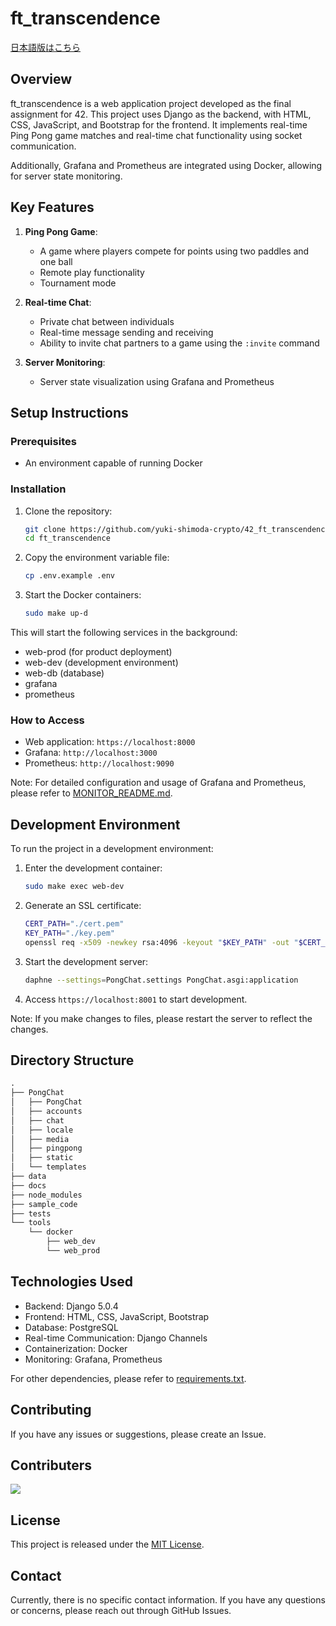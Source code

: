 # ft_transcendence

[日本語版はこちら](./docs/README_ja.md)

## Overview

ft_transcendence is a web application project developed as the final assignment for 42. This project uses Django as the backend, with HTML, CSS, JavaScript, and Bootstrap for the frontend. It implements real-time Ping Pong game matches and real-time chat functionality using socket communication.

Additionally, Grafana and Prometheus are integrated using Docker, allowing for server state monitoring.

## Key Features

1. **Ping Pong Game**:

   - A game where players compete for points using two paddles and one ball
   - Remote play functionality
   - Tournament mode

2. **Real-time Chat**:

   - Private chat between individuals
   - Real-time message sending and receiving
   - Ability to invite chat partners to a game using the `:invite` command

3. **Server Monitoring**:
   - Server state visualization using Grafana and Prometheus

## Setup Instructions

### Prerequisites

- An environment capable of running Docker

### Installation

1. Clone the repository:

   ```sh
   git clone https://github.com/yuki-shimoda-crypto/42_ft_transcendence.git
   cd ft_transcendence
   ```

2. Copy the environment variable file:

   ```sh
   cp .env.example .env
   ```

3. Start the Docker containers:
   ```sh
   sudo make up-d
   ```

This will start the following services in the background:

- web-prod (for product deployment)
- web-dev (development environment)
- web-db (database)
- grafana
- prometheus

### How to Access

- Web application: `https://localhost:8000`
- Grafana: `http://localhost:3000`
- Prometheus: `http://localhost:9090`

Note: For detailed configuration and usage of Grafana and Prometheus, please refer to [MONITOR_README.md](./docs/MONITOR_README.md).

## Development Environment

To run the project in a development environment:

1. Enter the development container:

   ```sh
   sudo make exec web-dev
   ```

2. Generate an SSL certificate:

   ```sh
   CERT_PATH="./cert.pem"
   KEY_PATH="./key.pem"
   openssl req -x509 -newkey rsa:4096 -keyout "$KEY_PATH" -out "$CERT_PATH" -days 365 -nodes -subj "/CN=localhost"
   ```

3. Start the development server:

   ```sh
   daphne --settings=PongChat.settings PongChat.asgi:application
   ```

4. Access `https://localhost:8001` to start development.

Note: If you make changes to files, please restart the server to reflect the changes.

## Directory Structure

```txt
.
├── PongChat
│   ├── PongChat
│   ├── accounts
│   ├── chat
│   ├── locale
│   ├── media
│   ├── pingpong
│   ├── static
│   └── templates
├── data
├── docs
├── node_modules
├── sample_code
├── tests
└── tools
    └── docker
        ├── web_dev
        └── web_prod
```

## Technologies Used

- Backend: Django 5.0.4
- Frontend: HTML, CSS, JavaScript, Bootstrap
- Database: PostgreSQL
- Real-time Communication: Django Channels
- Containerization: Docker
- Monitoring: Grafana, Prometheus

For other dependencies, please refer to [requirements.txt](./requirements.txt).

## Contributing

If you have any issues or suggestions, please create an Issue.

## Contributers

<a href="https://github.com/yuki-shimoda-crypto/42_ft_transcendence/graphs/contributors">
  <img src="https://contrib.rocks/image?repo=yuki-shimoda-crypto/42_ft_transcendence" />
</a>

## License

This project is released under the [MIT License](LICENSE).

## Contact

Currently, there is no specific contact information. If you have any questions or concerns, please reach out through GitHub Issues.
